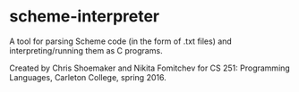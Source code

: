 # scheme-interpreter
A tool for parsing Scheme code (in the form of .txt files) and interpreting/running them as C programs.

Created by Chris Shoemaker and Nikita Fomitchev for CS 251: Programming Languages, Carleton College, spring 2016.

